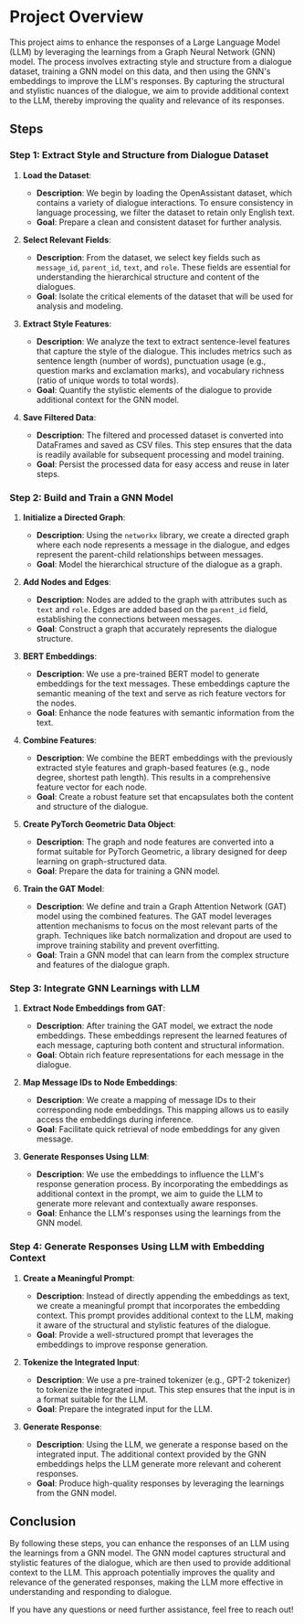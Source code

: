# Project Overview

This project aims to enhance the responses of a Large Language Model (LLM) by leveraging the learnings from a Graph Neural Network (GNN) model. The process involves extracting style and structure from a dialogue dataset, training a GNN model on this data, and then using the GNN's embeddings to improve the LLM's responses. By capturing the structural and stylistic nuances of the dialogue, we aim to provide additional context to the LLM, thereby improving the quality and relevance of its responses.

## Steps

### Step 1: Extract Style and Structure from Dialogue Dataset

1. **Load the Dataset**:
   - **Description**: We begin by loading the OpenAssistant dataset, which contains a variety of dialogue interactions. To ensure consistency in language processing, we filter the dataset to retain only English text.
   - **Goal**: Prepare a clean and consistent dataset for further analysis.

2. **Select Relevant Fields**:
   - **Description**: From the dataset, we select key fields such as `message_id`, `parent_id`, `text`, and `role`. These fields are essential for understanding the hierarchical structure and content of the dialogues.
   - **Goal**: Isolate the critical elements of the dataset that will be used for analysis and modeling.

3. **Extract Style Features**:
   - **Description**: We analyze the text to extract sentence-level features that capture the style of the dialogue. This includes metrics such as sentence length (number of words), punctuation usage (e.g., question marks and exclamation marks), and vocabulary richness (ratio of unique words to total words).
   - **Goal**: Quantify the stylistic elements of the dialogue to provide additional context for the GNN model.

4. **Save Filtered Data**:
   - **Description**: The filtered and processed dataset is converted into DataFrames and saved as CSV files. This step ensures that the data is readily available for subsequent processing and model training.
   - **Goal**: Persist the processed data for easy access and reuse in later steps.

### Step 2: Build and Train a GNN Model

1. **Initialize a Directed Graph**:
   - **Description**: Using the `networkx` library, we create a directed graph where each node represents a message in the dialogue, and edges represent the parent-child relationships between messages.
   - **Goal**: Model the hierarchical structure of the dialogue as a graph.

2. **Add Nodes and Edges**:
   - **Description**: Nodes are added to the graph with attributes such as `text` and `role`. Edges are added based on the `parent_id` field, establishing the connections between messages.
   - **Goal**: Construct a graph that accurately represents the dialogue structure.

3. **BERT Embeddings**:
   - **Description**: We use a pre-trained BERT model to generate embeddings for the text messages. These embeddings capture the semantic meaning of the text and serve as rich feature vectors for the nodes.
   - **Goal**: Enhance the node features with semantic information from the text.

4. **Combine Features**:
   - **Description**: We combine the BERT embeddings with the previously extracted style features and graph-based features (e.g., node degree, shortest path length). This results in a comprehensive feature vector for each node.
   - **Goal**: Create a robust feature set that encapsulates both the content and structure of the dialogue.

5. **Create PyTorch Geometric Data Object**:
   - **Description**: The graph and node features are converted into a format suitable for PyTorch Geometric, a library designed for deep learning on graph-structured data.
   - **Goal**: Prepare the data for training a GNN model.

6. **Train the GAT Model**:
   - **Description**: We define and train a Graph Attention Network (GAT) model using the combined features. The GAT model leverages attention mechanisms to focus on the most relevant parts of the graph. Techniques like batch normalization and dropout are used to improve training stability and prevent overfitting.
   - **Goal**: Train a GNN model that can learn from the complex structure and features of the dialogue graph.

### Step 3: Integrate GNN Learnings with LLM

1. **Extract Node Embeddings from GAT**:
   - **Description**: After training the GAT model, we extract the node embeddings. These embeddings represent the learned features of each message, capturing both content and structural information.
   - **Goal**: Obtain rich feature representations for each message in the dialogue.

2. **Map Message IDs to Node Embeddings**:
   - **Description**: We create a mapping of message IDs to their corresponding node embeddings. This mapping allows us to easily access the embeddings during inference.
   - **Goal**: Facilitate quick retrieval of node embeddings for any given message.

3. **Generate Responses Using LLM**:
   - **Description**: We use the embeddings to influence the LLM's response generation process. By incorporating the embeddings as additional context in the prompt, we aim to guide the LLM to generate more relevant and contextually aware responses.
   - **Goal**: Enhance the LLM's responses using the learnings from the GNN model.

### Step 4: Generate Responses Using LLM with Embedding Context

1. **Create a Meaningful Prompt**:
   - **Description**: Instead of directly appending the embeddings as text, we create a meaningful prompt that incorporates the embedding context. This prompt provides additional context to the LLM, making it aware of the structural and stylistic features of the dialogue.
   - **Goal**: Provide a well-structured prompt that leverages the embeddings to improve response generation.

2. **Tokenize the Integrated Input**:
   - **Description**: We use a pre-trained tokenizer (e.g., GPT-2 tokenizer) to tokenize the integrated input. This step ensures that the input is in a format suitable for the LLM.
   - **Goal**: Prepare the integrated input for the LLM.

3. **Generate Response**:
   - **Description**: Using the LLM, we generate a response based on the integrated input. The additional context provided by the GNN embeddings helps the LLM generate more relevant and coherent responses.
   - **Goal**: Produce high-quality responses by leveraging the learnings from the GNN model.

## Conclusion

By following these steps, you can enhance the responses of an LLM using the learnings from a GNN model. The GNN model captures structural and stylistic features of the dialogue, which are then used to provide additional context to the LLM. This approach potentially improves the quality and relevance of the generated responses, making the LLM more effective in understanding and responding to dialogue.

If you have any questions or need further assistance, feel free to reach out!
